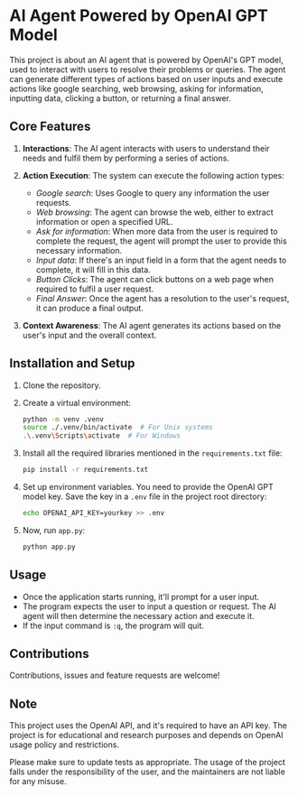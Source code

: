 # AI Agent Powered by OpenAI GPT Model

This project is about an AI agent that is powered by OpenAI's GPT model, used to interact with users to resolve their problems or queries. The agent can generate different types of actions based on user inputs and execute actions like google searching, web browsing, asking for information, inputting data, clicking a button, or returning a final answer.

## Core Features

1. **Interactions**: The AI agent interacts with users to understand their needs and fulfil them by performing a series of actions.

2. **Action Execution**: The system can execute the following action types:
    - *Google search*: Uses Google to query any information the user requests.
    - *Web browsing*: The agent can browse the web, either to extract information or open a specified URL.
    - *Ask for information*: When more data from the user is required to complete the request, the agent will prompt the user to provide this necessary information.
    - *Input data*: If there's an input field in a form that the agent needs to complete, it will fill in this data.
    - *Button Clicks*: The agent can click buttons on a web page when required to fulfil a user request.
    - *Final Answer*: Once the agent has a resolution to the user's request, it can produce a final output.

3. **Context Awareness**: The AI agent generates its actions based on the user's input and the overall context.

## Installation and Setup

1. Clone the repository.

2. Create a virtual environment:
    ```sh
    python -m venv .venv
    source ./.venv/bin/activate  # For Unix systems
    .\.venv\Scripts\activate  # For Windows
    ```

3. Install all the required libraries mentioned in the `requirements.txt` file:
    ```sh
    pip install -r requirements.txt
    ```

4. Set up environment variables. You need to provide the OpenAI GPT model key. Save the key in a `.env` file in the project root directory:
    ```sh
    echo OPENAI_API_KEY=yourkey >> .env
    ```

5. Now, run `app.py`:
    ```sh
    python app.py
    ```

## Usage

- Once the application starts running, it'll prompt for a user input.
- The program expects the user to input a question or request. The AI agent will then determine the necessary action and execute it.
- If the input command is `:q`, the program will quit.

## Contributions

Contributions, issues and feature requests are welcome!

## Note

This project uses the OpenAI API, and it's required to have an API key. The project is for educational and research purposes and depends on OpenAI usage policy and restrictions.

Please make sure to update tests as appropriate. The usage of the project falls under the responsibility of the user, and the maintainers are not liable for any misuse.